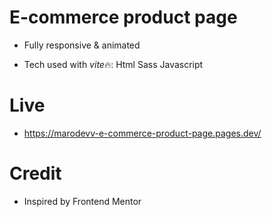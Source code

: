 # E-commerce product page

- Fully responsive & animated

- Tech used with *vite*🔥:
  Html
  Sass
  Javascript

# Live

- https://marodevv-e-commerce-product-page.pages.dev/

# Credit

- Inspired by Frontend Mentor
